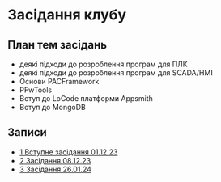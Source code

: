 # Засідання клубу

## План тем засідань

- деякі підходи до розроблення програм для ПЛК
- деякі підходи до розроблення програм для SCADA/HMI
- Основи PACFramework
- PFwTools
- Вступ до LoCode платформи Appsmith
- Вступ до MongoDB

## Записи

- [1 Вступне засідання 01.12.23](https://youtu.be/kapseZgEi40)
- [2 Засідання 08.12.23](https://youtu.be/Sez1G2iIsyA)
- [3 Засідання 26.01.24](https://youtu.be/9TH1eGRix7o)